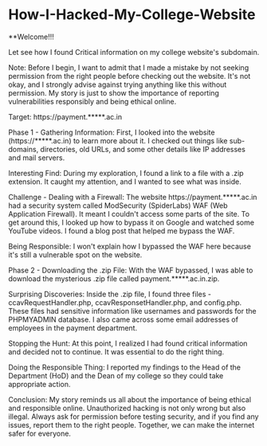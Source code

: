 # How-I-Hacked-My-College-Website
**Welcome!!!

Let see how I found Critical information on my college website's subdomain.

Note: Before I begin, I want to admit that I made a mistake by not seeking permission from the right people before checking out the website. It's not okay, and I strongly advise against trying anything like this without permission. My story is just to show the importance of reporting vulnerabilities responsibly and being ethical online.

Target: https://payment.*****.ac.in

Phase 1 - Gathering Information: First, I looked into the website (https://*****.ac.in) to learn more about it. I checked out things like sub-domains, directories, old URLs, and some other details like IP addresses and mail servers.

Interesting Find: During my exploration, I found a link to a file with a .zip extension. It caught my attention, and I wanted to see what was inside.

Challenge - Dealing with a Firewall: The website https://payment.*****.ac.in had a security system called ModSecurity (SpiderLabs) WAF (Web Application Firewall). It meant I couldn't access some parts of the site. To get around this, I looked up how to bypass it on Google and watched some YouTube videos. I found a blog post that helped me bypass the WAF.

Being Responsible: I won't explain how I bypassed the WAF here because it's still a vulnerable spot on the website.

Phase 2 - Downloading the .zip File: With the WAF bypassed, I was able to download the mysterious .zip file called payment.*****.ac.in.zip.

Surprising Discoveries: Inside the .zip file, I found three files - ccavRequestHandler.php, ccavResponsetHandler.php, and config.php. These files had sensitive information like usernames and passwords for the PHPMYADMIN database. I also came across some email addresses of employees in the payment department.

Stopping the Hunt: At this point, I realized I had found critical information and decided not to continue. It was essential to do the right thing.

Doing the Responsible Thing: I reported my findings to the Head of the Department (HoD) and the Dean of my college so they could take appropriate action.

Conclusion: My story reminds us all about the importance of being ethical and responsible online. Unauthorized hacking is not only wrong but also illegal. Always ask for permission before testing security, and if you find any issues, report them to the right people. Together, we can make the internet safer for everyone.
